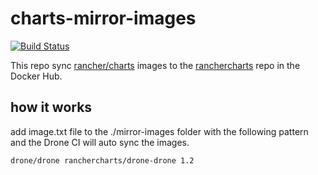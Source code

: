 # charts-mirror-images
[![Build Status](http://13.231.130.18:31766/api/badges/guangbochen/charts-image-mirros/status.svg)](http://13.231.130.18:31766/guangbochen/charts-image-mirros)

This repo sync [rancher/charts](https://github.com/rancher/charts) images to the [ranchercharts](https://cloud.docker.com/u/ranchercharts/repository/list) repo in the Docker Hub.

## how it works
add image.txt file to the ./mirror-images folder with the following pattern and the Drone CI will auto sync the images.
```
drone/drone ranchercharts/drone-drone 1.2
```
